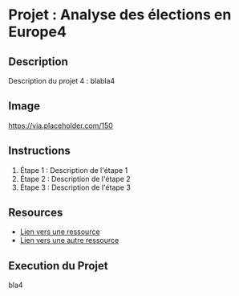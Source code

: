 # Projet : Analyse des élections en Europe4

## Description
Description du projet 4 : blabla4

## Image
https://via.placeholder.com/150

## Instructions
1. Étape 1 : Description de l'étape 1
2. Étape 2 : Description de l'étape 2
3. Étape 3 : Description de l'étape 3

## Resources
- [Lien vers une ressource](https://example.com)
- [Lien vers une autre ressource](https://example.com)

## Execution du Projet
bla4